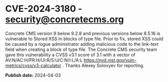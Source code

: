 # CVE-2024-3180 - security@concretecms.org

Concrete CMS version 9 below 9.2.8 and previous versions below 8.5.16 is vulnerable to Stored XSS in blocks of type file. Prior to fix, stored XSS could be caused by a rogue administrator adding malicious code to the link-text field when creating a block of type file. The Concrete CMS security team gave this vulnerability a CVSS v3.1 score of 3.1 with a vector of  AV:N/AC:H/PR:H/UI:R/S:U/C:N/I:L/A:L https://nvd.nist.gov/vuln-metrics/cvss/v3-calculator . Thanks Alexey Solovyev for reporting.



**Publish date:** 2024-04-03
